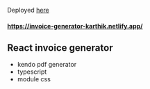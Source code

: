 Deployed [here](https://invoice-generator-karthik.netlify.app/)

#### https://invoice-generator-karthik.netlify.app/

## React invoice generator
- kendo pdf generator
- typescript
- module css
